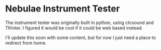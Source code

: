 # Nebulae Instrument Tester

The instrument tester was originally built in python, using ctcsound and TKinter. I figured it would be cool if it could be web based instead.

I'll update this soon with some content, but for now I just need a place to redirect from home.
